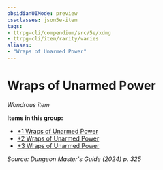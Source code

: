 ```yaml
---
obsidianUIMode: preview
cssclasses: json5e-item
tags:
- ttrpg-cli/compendium/src/5e/xdmg
- ttrpg-cli/item/rarity/varies
aliases: 
- "Wraps of Unarmed Power"
---
```

# Wraps of Unarmed Power
*Wondrous item*  



**Items in this group:**

- [+1 Wraps of Unarmed Power](2-Mechanics/CLI/items/1-wraps-of-unarmed-power-xdmg.md)
- [+2 Wraps of Unarmed Power](2-Mechanics/CLI/items/2-wraps-of-unarmed-power-xdmg.md)
- [+3 Wraps of Unarmed Power](2-Mechanics/CLI/items/3-wraps-of-unarmed-power-xdmg.md)

*Source: Dungeon Master's Guide (2024) p. 325*